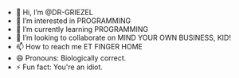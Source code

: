- 👋 Hi, I’m @DR-GRIEZEL
- 👀 I’m interested in PROGRAMMING
- 🌱 I’m currently learning PROGRAMMING
- 💞️ I’m looking to collaborate on MIND YOUR OWN BUSINESS, KID!
- 📫 How to reach me ET FINGER HOME
- 😄 Pronouns: Biologically correct.
- ⚡ Fun fact: You're an idiot.

<!---
DR-GRIEZEL/DR-GRIEZEL is a ✨ special ✨ repository because its `README.md` (this file) appears on your GitHub profile.
You can click the Preview link to take a look at your changes.
--->
